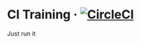 CI Training &middot; [![CircleCI](https://circleci.com/gh/nafarlee/ci-training.svg?style=svg)](https://circleci.com/gh/nafarlee/ci-training)
===========

Just run it
